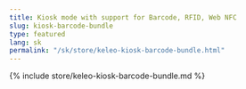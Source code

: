 ```yaml
---
title: Kiosk mode with support for Barcode, RFID, Web NFC
slug: kiosk-barcode-bundle
type: featured
lang: sk
permalink: "/sk/store/keleo-kiosk-barcode-bundle.html"
---
```


{% include store/keleo-kiosk-barcode-bundle.md %}
